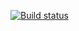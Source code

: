 [![Build status](https://ci.appveyor.com/api/projects/status/2imynlwx6y0h2dwr?svg=true)](https://ci.appveyor.com/project/Norfol/gradle2)
